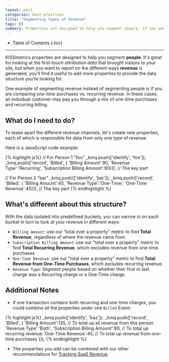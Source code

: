 ```yaml
---
layout: post
categories: best-practices
title: "Segmenting Types of Revenue"
tags: []
summary: Properties are designed to help you segment people. If you want to segment your *revenue*, consider adding additional properties to structure the data for reports you want.
---
```

* Table of Contents
{:toc}
* * *

KISSmetrics properties are designed to help you segment **people**. It's great for looking at the first-touch *attribution data* that brought visitors to your site, but when you want to report on the different ways **revenue** is generated, you'll find it useful to add more properties to provide the data structure you're looking for.

One example of segmenting revenue instead of segmenting people is if you are comparing *one-time* purchases vs. *recurring* revenue. In these cases, an indvidual customer may pay you through a mix of one-time purchases and recurring billing.

## What do I need to do?

To tease apart the different revenue channels, let's create new properties, each of which is responsible for data from only one type of revenue.

Here is a JavaScript code example:

{% highlight js%}
// For Person 1 "foo"
_kmq.push(['identify', 'foo']);
_kmq.push(['record', 'Billed', {
  'Billing Amount':90,
  'Revenue Type':'Recurring',
  'Subscription Billing Amount':90}]);   // The key part

// For Person 2 "bar"
_kmq.push(['identify', 'bar']);
_kmq.push(['record', 'Billed', {
  'Billing Amount':45,
  'Revenue Type':'One-Time',
  'One-Time Revenue':45}]);   // The key part
{% endhighlight %}

## What's different about this structure?

With the data isolated into predefined buckets, you can narrow in on each bucket in turn to look at your revenue in different ways:

* `Billing Amount`: use our "total over a property" metric to find **Total Revenue**, regardless of where the revenue came from.
* `Subscription Billing Amount`: use our "total over a property" metric to find **Total Recurring Revenue**, which excludes revenue from one-time purchases.
* `One-Time Revenue`: use our "total over a property" metric to find **Total Revenue from One-Time Purchases**, which excludes recurring revenue.
* `Revenue Type`: Segment people based on whether their first or last charge was a Recurring charge or a One-Time charge.

## Additional Notes

* If one transaction contains both recurring and one-time charges, you could combine all the properties under one `Billed` Event:

{% highlight js%}
_kmq.push(['identify', 'baz']);
_kmq.push(['record', 'Billed', {
  'Billing Amount':135, // To total up all revenue from this person
  'Revenue Type':'Both',
  'Subscription Billing Amount':90, // To total up recurring revenue
  'One-Time Revenue':45,  // To total up revenue from one-time purchases
}]);
{% endhighlight %}

* The properties you add can be combined with our other recommendations for [Tracking SaaS Revenue][saas-revenue].

[saas-revenue]: /best-practices/saas-revenue-essentials
